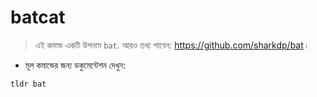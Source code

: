 # batcat

> এই কমান্ড একটি উপনাম `bat`.
> আরও তথ্য পাবেন: <https://github.com/sharkdp/bat>।

- মূল কমান্ডের জন্য ডকুমেন্টেশন দেখুন:

`tldr bat`
